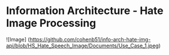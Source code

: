 # Information Architecture - Hate Image Processing 

![Image]
(https://github.com/cohenb51/info-arch-hate-img-api/blob/HS_Hate_Speech_Image/Documents/Use_Case_1.jpeg)


